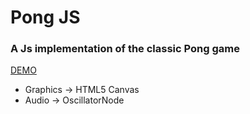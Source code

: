 # Pong JS
### A Js implementation of the classic Pong game

[DEMO]

- Graphics -> HTML5 Canvas
- Audio -> OscillatorNode
  
[DEMO]: <https://tomo0613.github.io/pongJs/>
